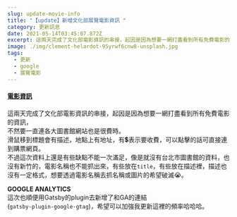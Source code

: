 ```yaml
---
slug: update-movie-info
title: "【update】新增文化部展覽電影資訊 "
category: 更新訊息
date: 2021-05-14T03:45:07.872Z
excerpt: 這兩天完成了文化部電影資訊的串接，起因是因為想要一網打盡看到所有免費電影的資訊， 不然要一直連各大圖書館網站也是很費時。
image: ./img/clement-helardot-95yrwf6cnw8-unsplash.jpg
tags:
  - 更新
  - google
  - 展覽電影
---
```

#### **[電影資訊](/movie)**

這兩天完成了文化部電影資訊的串接，起因是因為想要一網打盡看到所有免費電影的資訊，\
不然要一直連各大圖書館網站也是很費時。\
滑鼠移到標題會有描述，地點上有地址，有💲表示要收費，可以點擊的話可直接連到購票網頁。\
不過這次資料上還是有些缺點不能一次滿足，像是就沒有台北市圖書館的資料，也沒有新竹的，電影名稱也不能抓出來，有些放在`title`，有些放在描述裡，描述也沒有一定格式，想要透過電影名稱去抓名稱或圖片的希望破滅😭。

**GOOGLE ANALYTICS**
\
這次也順便用Gatsby的plugin去新增了和GA的連結\
(`gatsby-plugin-google-gtag`)，希望可以加強我更新這裡的頻率哈哈哈。